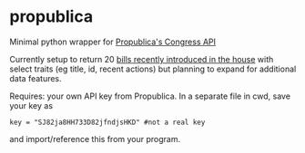 propublica
==========
Minimal python wrapper for [Propublica's Congress API](https://www.propublica.org/datastore/api/propublica-congress-api)

Currently setup to return 20 [bills recently introduced in the house](https://propublica.github.io/congress-api-docs/?shell#bills) with select traits (eg title, id, recent actions) but planning to expand for additional data features.

Requires: your own API key from Propublica.
In a separate file in cwd, save your key as
```
key = "SJ82ja8HH733D82jfndjsHKD" #not a real key
```
and import/reference this from your program.

